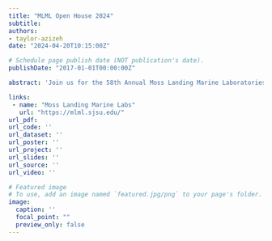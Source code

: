 ```yaml
---
title: "MLML Open House 2024"
subtitle:
authors:
- taylor-azizeh
date: "2024-04-20T10:15:00Z"

# Schedule page publish date (NOT publication's date).
publishDate: "2017-01-01T00:00:00Z"

abstract: 'Join us for the 58th Annual Moss Landing Marine Laboratories Open House!'

links:
 - name: "Moss Landing Marine Labs"
   url: "https://mlml.sjsu.edu/"
url_pdf: 
url_code: ''
url_dataset: ''
url_poster: ''
url_project: ''
url_slides: ''
url_source: ''
url_video: ''

# Featured image
# To use, add an image named `featured.jpg/png` to your page's folder. 
image:
  caption: ''
  focal_point: ""
  preview_only: false
---
```


